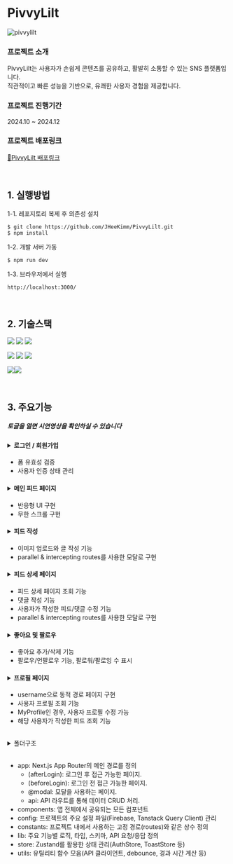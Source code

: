 # PivvyLilt

![pivvylilt](https://github.com/user-attachments/assets/edf77ff3-6039-4fad-b29e-d77ffc5fc3ff)

### 프로젝트 소개

PivvyLilt는 사용자가 손쉽게 콘텐츠를 공유하고, 활발히 소통할 수 있는 SNS 플랫폼입니다. <br/>직관적이고 빠른 성능을 기반으로, 유쾌한 사용자 경험을 제공합니다.

### 프로젝트 진행기간

2024.10 ~ 2024.12

### 프로젝트 배포링크

[🔗PivvyLilt 배포링크](https://pivvy-lilt.vercel.app)

<!--
#### 테스트 계정

> ID: test@gmail.com  
> PW: a123456!
-->
<br/>

## 1. 실행방법

1-1. 레포지토리 복제 후 의존성 설치

```
$ git clone https://github.com/JHeeKimm/PivvyLilt.git
$ npm install
```

1-2. 개발 서버 가동

```
$ npm run dev
```

1-3. 브라우저에서 실행

```
http://localhost:3000/
```

<br/>

## 2. 기술스택

<img src="https://img.shields.io/badge/Next.js-000000?style=for-the-badge&logo=Next.js&logoColor=white"> <img src="https://img.shields.io/badge/TypeScript-3178C6?style=for-the-badge&logo=TypeScript&logoColor=white"> <img src="https://img.shields.io/badge/Tailwindcss-06B6D4?style=for-the-badge&logo=tailwindcss&logoColor=white">

<img src="https://img.shields.io/badge/Zustand-1E4CC9?style=for-the-badge&logo=React&logoColor=white"> <img src="https://img.shields.io/badge/Tanstack Query-FF4154?style=for-the-badge&logo=reactquery&logoColor=white"> <img src="https://img.shields.io/badge/React Hook Form-EC5990?style=for-the-badge&logo=reacthookform&logoColor=white">

<img src="https://img.shields.io/badge/Firebase-FFCA28?style=for-the-badge&logo=firebase&logoColor=white"><img src="https://img.shields.io/badge/Vercel-000000?style=for-the-badge&logo=vercel&logoColor=white">

<!--
<img src="https://img.shields.io/badge/Jest-C21325?style=for-the-badge&logo=jest&logoColor=white"> <img src="https://img.shields.io/badge/Testing Library-E33332?style=for-the-badge&logo=testinglibrary&logoColor=white">
-->

<br/>

## 3. 주요기능

##### 토글을 열면 시연영상을 확인하실 수 있습니다

#### <details><summary>로그인 / 회원가입</summary> <br/> <img src="https://github.com/user-attachments/assets/93b129d7-f3d3-4926-8feb-cbb90754aca8" width="600" /> </details>

- 폼 유효성 검증
- 사용자 인증 상태 관리

#### <details><summary>메인 피드 페이지</summary> <br/><img src="https://github.com/user-attachments/assets/591e7588-e290-463e-a36e-7ce26207ce2a" width="600" /> <br/></details>

- 반응형 UI 구현
- 무한 스크롤 구현

#### <details><summary>피드 작성</summary> <br/> <p>피드 등록</p> <img src="https://github.com/user-attachments/assets/87982414-feff-4d4d-b3ce-a2fc0d53989a" width="600" /> <br/></details>

- 이미지 업로드와 글 작성 기능
- parallel & intercepting routes를 사용한 모달로 구현

#### <details><summary>피드 상세 페이지</summary><br/> <p>상세 페이지 조회</p> <img src="https://github.com/user-attachments/assets/90922e35-44c6-4a5c-8e53-1222aeddcdae" width="600" /> <br/></details>

- 피드 상세 페이지 조회 기능
- 댓글 작성 기능
- 사용자가 작성한 피드/댓글 수정 기능
- parallel & intercepting routes를 사용한 모달로 구현

#### <details><summary>좋아요 및 팔로우</summary><br/> <p>좋아요</p> <img src="https://github.com/user-attachments/assets/4e868086-e961-4601-8719-f05b81a34be9" width="600" /><br/> <br/> <p>팔로워/팔로잉</p> <img src="" width="600" /></details>

- 좋아요 추가/삭제 기능
- 팔로우/언팔로우 기능, 팔로워/팔로잉 수 표시

#### <details><summary>프로필 페이지</summary><br/> <p>사용자 프로필 조회</p> <img src="https://github.com/user-attachments/assets/1d430777-f293-4dce-9a71-b70447c906ba" width="600" /><br/></details>

- username으로 동적 경로 페이지 구현
- 사용자 프로필 조회 기능
- MyProfile인 경우, 사용자 프로필 수정 가능
- 해당 사용자가 작성한 피드 조회 기능

<br/>

<!--
## 4. 성능 최적화

- [SSR prefetch/hydration으로 로딩 속도 개선]()

  - **LCP** 1.2s → 0.8s
  - **Speed Index** 0.8s → 0.5s

- [이미지 최적화로 이미지 크기 % 축소]()
- [SEO 점수 % 개선]()

<br/>

## 5. 트러블 슈팅

- [문제1]()
- [문제2]()

<br/>

## 6. 기술적 의사결정

- Next.js:
- TypeScript:

- [customRequest 함수로 API 요청 중앙 관리](https://github.com/JHeeKimm/PivvyLilt/pull/37)

- [queryKey 구조화로 데이터 캐싱 일관성 유지 및 중복 캐싱 방지](https://github.com/JHeeKimm/PivvyLilt/commit/29588334348d0f77e152f80ecaba51d10c681bc7)

<br/>

## 7. 와이어프레임 & ERD & 폴더구조

![pivvylilt 와이어프레임]()
<br/>
![pivvylilt ERD]()

<br/>
-->


<details><summary>폴더구조</summary>

```
 pivvy-lilt
 ┣ public
 ┣ src
 ┃ ┣ actions
 ┃ ┣ app
 ┃ ┃ ┣ (afterLogin)
 ┃ ┃ ┃ ┣ chat
 ┃ ┃ ┃ ┣ create-post
 ┃ ┃ ┃ ┣ post
 ┃ ┃ ┃ ┃ ┗ [postId]
 ┃ ┃ ┃ ┃ ┃ ┗ page.tsx
 ┃ ┃ ┃ ┣ profile
 ┃ ┃ ┃ ┃ ┗ [nickname]
 ┃ ┃ ┃ ┃ ┃ ┣ edit
 ┃ ┃ ┃ ┃ ┃ ┃ ┗ page.tsx
 ┃ ┃ ┃ ┃ ┃ ┗ page.tsx
 ┃ ┃ ┃ ┗ layout.tsx
 ┃ ┃ ┣ (beforeLogin)
 ┃ ┃ ┃ ┣ login
 ┃ ┃ ┃ ┣ signup
 ┃ ┃ ┃ ┗ layout.tsx
 ┃ ┃ ┣ @modal
 ┃ ┃ ┃ ┣ (.)create-post
 ┃ ┃ ┃ ┣ (.)post
 ┃ ┃ ┃ ┃ ┗ [postId]
 ┃ ┃ ┃ ┃ ┃ ┗ page.tsx
 ┃ ┃ ┃ ┣ (.)profile
 ┃ ┃ ┃ ┃ ┗ [nickname]
 ┃ ┃ ┃ ┃ ┃ ┗ edit
 ┃ ┃ ┃ ┃ ┃ ┃ ┗ page.tsx
 ┃ ┃ ┃ ┗ default.tsx
 ┃ ┃ ┣ api
 ┃ ┃ ┃ ┣ follows
 ┃ ┃ ┃ ┣ likes
 ┃ ┃ ┃ ┃ ┗ [postId]
 ┃ ┃ ┃ ┃ ┃ ┣ like
 ┃ ┃ ┃ ┃ ┃ ┃ ┗ route.ts
 ┃ ┃ ┃ ┃ ┃ ┗ unlike
 ┃ ┃ ┃ ┃ ┃ ┃ ┗ route.ts
 ┃ ┃ ┃ ┣ posts
 ┃ ┃ ┃ ┃ ┣ create-post
 ┃ ┃ ┃ ┃ ┣ read-by-user
 ┃ ┃ ┃ ┃ ┣ [postId]
 ┃ ┃ ┃ ┃ ┃ ┣ comments
 ┃ ┃ ┃ ┃ ┃ ┃ ┣ [commentId]
 ┃ ┃ ┃ ┃ ┃ ┃ ┃ ┗ route.ts
 ┃ ┃ ┃ ┃ ┃ ┃ ┗ route.ts
 ┃ ┃ ┃ ┃ ┃ ┗ route.ts
 ┃ ┃ ┃ ┃ ┗ route.ts
 ┃ ┃ ┃ ┗ user
 ┃ ┃ ┃ ┃ ┗ [nickname]
 ┃ ┃ ┃ ┃ ┃ ┗ profile
 ┃ ┃ ┃ ┃ ┃ ┃ ┗ route.ts
 ┃ ┃ ┣ globals.css
 ┃ ┃ ┣ layout.tsx
 ┃ ┃ ┗ page.tsx
 ┃ ┣ components
 ┃ ┃ ┣ auth
 ┃ ┃ ┣ comment
 ┃ ┃ ┣ common
 ┃ ┃ ┃   .
 ┃ ┃ ┃   .
 ┃ ┃ ┃   .
 ┃ ┣ config
 ┃ ┣ constants
 ┃ ┣ hooks
 ┃ ┣ lib
 ┃ ┃ ┣ auth
 ┃ ┃ ┃   .
 ┃ ┃ ┃   .
 ┃ ┃ ┣ posts
 ┃ ┃ ┃ ┣ hooks
 ┃ ┃ ┃ ┣ api.ts
 ┃ ┃ ┃ ┣ key.ts
 ┃ ┃ ┃ ┣ schema.ts
 ┃ ┃ ┃ ┗ types.ts
 ┃ ┃ ┗ user
 ┃ ┣ providers
 ┃ ┣ store
 ┃ ┣ utils
 ┃ ┗ middleware.ts
 ┣ .eslintrc.json
 ┣ .gitignore
 ┣ next.config.mjs
 ┣ package.json
 ┣ postcss.config.mjs
 ┣ README.md
 ┣ tailwind.config.ts
 ┗ tsconfig.json
```

</details>
<br/>

- app: Next.js App Router의 메인 경로를 정의
  - (afterLogin): 로그인 후 접근 가능한 페이지.
  - (beforeLogin): 로그인 전 접근 가능한 페이지.
  - @modal: 모달을 사용하는 페이지.
  - api: API 라우트를 통해 데이터 CRUD 처리.
- components: 앱 전체에서 공유되는 모든 컴포넌트
- config: 프로젝트의 주요 설정 파일(Firebase, Tanstack Query Client) 관리
- constants: 프로젝트 내에서 사용하는 고정 경로(routes)와 같은 상수 정의
- lib: 주요 기능별 로직, 타입, 스키마, API 요청/응답 정의
- store: Zustand를 활용한 상태 관리(AuthStore, ToastStore 등)
- utils: 유틸리티 함수 모음(API 클라이언트, debounce, 경과 시간 계산 등)
